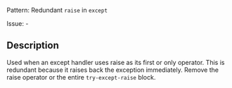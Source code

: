 Pattern: Redundant `raise` in `except`

Issue: -

## Description

Used when an except handler uses raise as its first or only operator. This is redundant because it raises back the exception immediately. Remove the raise operator or the entire `try-except-raise` block.
